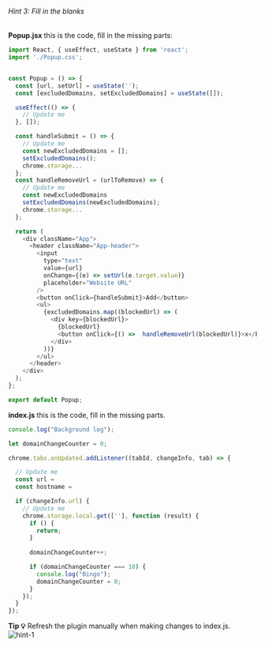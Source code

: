 ###### Hint 3: Fill in the blanks

**Popup.jsx** this is the code, fill in the missing parts:

```javascript
import React, { useEffect, useState } from 'react';
import './Popup.css';


const Popup = () => {
  const [url, setUrl] = useState('');
  const [excludedDomains, setExcludedDomains] = useState([]);

  useEffect(() => {
    // Update me
  }, []);

  const handleSubmit = () => {
    // Update me
    const newExcludedDomains = [];
    setExcludedDomains();
    chrome.storage...
  };
  const handleRemoveUrl = (urlToRemove) => {
    // Update me
    const newExcludedDomains
    setExcludedDomains(newExcludedDomains);
    chrome.storage...
  };

  return (
    <div className="App">
      <header className="App-header">
        <input
          type="text"
          value={url}
          onChange={(e) => setUrl(e.target.value)}
          placeholder="Website URL"
        />
        <button onClick={handleSubmit}>Add</button>
        <ul>
          {excludedDomains.map((blockedUrl) => (
            <div key={blockedUrl}>
              {blockedUrl}
              <button onClick={() =>  handleRemoveUrl(blockedUrl)}>x</button>
            </div>
          ))}
        </ul>
      </header>
    </div>
  );
};

export default Popup;

```

**index.js** this is the code, fill in the missing parts.

```javascript
console.log("Background log");

let domainChangeCounter = 0;

chrome.tabs.onUpdated.addListener((tabId, changeInfo, tab) => {

  // Update me
  const url = 
  const hostname = 

  if (changeInfo.url) {
    // Update me
    chrome.storage.local.get([''], function (result) {
      if () {
        return;
      }
	
      domainChangeCounter++;

      if (domainChangeCounter === 10) {
        console.log("Bingo");
        domainChangeCounter = 0;
      }
    });
  }
});

```

**Tip 💡** 
Refresh the plugin manually when making changes to index.js.
![hint-1](/chrome-extension/image6.png "index.js")